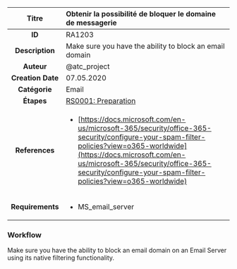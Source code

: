 | Titre                       | Obtenir la possibilité de bloquer le domaine de messagerie         |
|:---------------------------:|:--------------------|
| **ID**                      | RA1203            |
| **Description**             | Make sure you have the ability to block an email domain   |
| **Auteur**                  | @atc_project        |
| **Creation Date**           | 07.05.2020 |
| **Catégorie**                | Email      |
| **Étapes**                   |[RS0001: Preparation](../Response_Stages/RS0001.md)| 
| **References** |<ul><li>[https://docs.microsoft.com/en-us/microsoft-365/security/office-365-security/configure-your-spam-filter-policies?view=o365-worldwide](https://docs.microsoft.com/en-us/microsoft-365/security/office-365-security/configure-your-spam-filter-policies?view=o365-worldwide)</li></ul>|
| **Requirements** |<ul><li>MS_email_server</li></ul>|

### Workflow

Make sure you have the ability to block an email domain on an Email Server using its native filtering functionality.  

